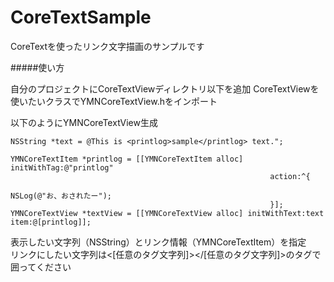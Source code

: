 CoreTextSample
==============

CoreTextを使ったリンク文字描画のサンプルです

#####使い方

自分のプロジェクトにCoreTextViewディレクトリ以下を追加
CoreTextViewを使いたいクラスでYMNCoreTextView.hをインポート

以下のようにYMNCoreTextView生成 
```
NSString *text = @This is <printlog>sample</printlog> text.";
    
YMNCoreTextItem *printlog = [[YMNCoreTextItem alloc] initWithTag:@"printlog"
                                                          action:^{
                                                              NSLog(@"お、おされたー");
                                                          }];
YMNCoreTextView *textView = [[YMNCoreTextView alloc] initWithText:text item:@[printlog]];
```
表示したい文字列（NSString）とリンク情報（YMNCoreTextItem）を指定  
リンクにしたい文字列は<[任意のタグ文字列]></[任意のタグ文字列]>のタグで囲ってください
